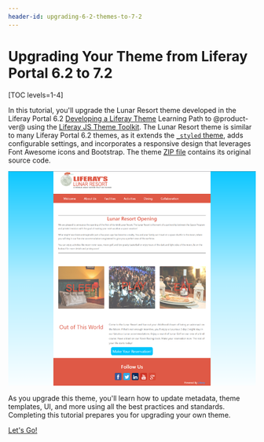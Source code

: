 ```yaml
---
header-id: upgrading-6-2-themes-to-7-2
---
```


# Upgrading Your Theme from Liferay Portal 6.2 to 7.2

[TOC levels=1-4]

In this tutorial, you'll upgrade the Lunar Resort theme developed in the 
Liferay Portal 6.2 [Developing a Liferay Theme](/docs/6-2/tutorials/-/knowledge_base/t/developing-a-liferay-theme) 
Learning Path to @product-ver@ using the [Liferay JS Theme Toolkit](https://github.com/liferay/liferay-js-themes-toolkit/tree/master/packages). 
The Lunar Resort theme is similar to many Liferay Portal 6.2 themes, as it 
extends the [`_styled` theme](https://github.com/liferay/liferay-portal/tree/6.2.x/portal-web/docroot/html/themes/_styled), 
adds configurable settings, and incorporates a responsive design that leverages 
Font Awesome icons and Bootstrap. The theme [ZIP file](/documents/10184/656312/lunar-resort-theme-migration-6.2.zip) 
contains its original source code. 

![Figure 1: The Lunar Resort example theme upgraded in this tutorial uses a clean, minimal design.](../../../../images/finished-7-2-theme.png) 

As you upgrade this theme, you'll learn how to update metadata, theme templates, 
UI, and more using all the best practices and standards. Completing this 
tutorial prepares you for upgrading your own theme. 

<a class="go-link btn btn-primary" href="/docs/7-2/tutorials/-/knowledge_base/t/setting-up-the-development-environment-for-6-2-themes">Let's Go!<span class="icon-circle-arrow-right"></span></a>
